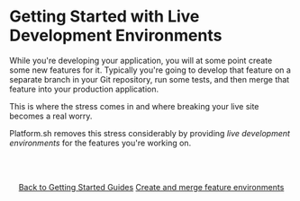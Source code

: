 # Getting Started with Live Development Environments

While you're developing your application, you will at some point create some new features for it. Typically you're going to develop that feature on a separate branch in your Git repository, run some tests, and then merge that feature into your production application.

This is where the stress comes in and where breaking your live site becomes a real worry. 

Platform.sh removes this stress considerably by providing *live development environments* for the features you're working on. 


<html>
<head>
<link rel="stylesheet" href="/styles/styles.css">
</head>
<body>

<br/><br/>

<center>

<a href="/gettingstarted/next-steps.html" class="buttongen small">Back to Getting Started Guides</a>
<a href="/gettingstarted/next-steps/dev-envs/step-1.html" class="buttongen small">Create and merge feature environments</a>

</center>

<br/><br/>

</body>
</html>
